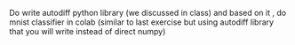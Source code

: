 Do write autodiff python  library (we discussed in class)  and based on it , do  mnist classifier in colab (similar to last exercise but using autodiff library  that you will write instead of direct numpy)


